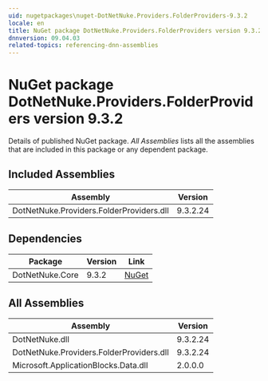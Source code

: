```yaml
---
uid: nugetpackages\nuget-DotNetNuke.Providers.FolderProviders-9.3.2
locale: en
title: NuGet package DotNetNuke.Providers.FolderProviders version 9.3.2
dnnversion: 09.04.03
related-topics: referencing-dnn-assemblies
---
```


# NuGet package DotNetNuke.Providers.FolderProviders version 9.3.2
Details of published NuGet package.
*All Assemblies* lists all the assemblies that are included in this package or any dependent package.

## Included Assemblies

|Assembly|Version|
|---|---|
|DotNetNuke.Providers.FolderProviders.dll|9.3.2.24|

## Dependencies

|Package|Version|Link|
|---|---|---|
|DotNetNuke.Core|9.3.2|[NuGet](https://www.nuget.org/packages/DotNetNuke.Core/9.3.2)|

## All Assemblies

|Assembly|Version|
|---|---|
|DotNetNuke.dll|9.3.2.24|
|DotNetNuke.Providers.FolderProviders.dll|9.3.2.24|
|Microsoft.ApplicationBlocks.Data.dll|2.0.0.0|

